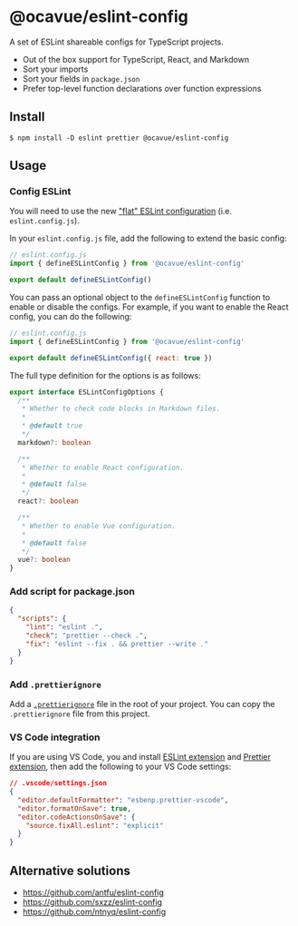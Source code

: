 # @ocavue/eslint-config

A set of ESLint shareable configs for TypeScript projects.

- Out of the box support for TypeScript, React, and Markdown
- Sort your imports
- Sort your fields in `package.json`
- Prefer top-level function declarations over function expressions

## Install

```
$ npm install -D eslint prettier @ocavue/eslint-config
```

## Usage

### Config ESLint

You will need to use the new ["flat" ESLint configuration](https://eslint.org/docs/latest/use/configure/configuration-files-new) (i.e. `eslint.config.js`).

In your `eslint.config.js` file, add the following to extend the basic config:

```js
// eslint.config.js
import { defineESLintConfig } from '@ocavue/eslint-config'

export default defineESLintConfig()
```

You can pass an optional object to the `defineESLintConfig` function to enable or disable the configs. For example, if you want to enable the React config, you can do the following:

```js
// eslint.config.js
import { defineESLintConfig } from '@ocavue/eslint-config'

export default defineESLintConfig({ react: true })
```

The full type definition for the options is as follows:

```ts
export interface ESLintConfigOptions {
  /**
   * Whether to check code blocks in Markdown files.
   *
   * @default true 
   */
  markdown?: boolean

  /**
   * Whether to enable React configuration.
   *
   * @default false
   */
  react?: boolean

  /**
   * Whether to enable Vue configuration.
   *
   * @default false
   */
  vue?: boolean
}
```

### Add script for package.json

```json
{
  "scripts": {
    "lint": "eslint .",
    "check": "prettier --check .",
    "fix": "eslint --fix . && prettier --write ."
  }
}
```

### Add `.prettierignore`

Add a [`.prettierignore`](https://prettier.io/docs/en/ignore.html#ignoring-files-prettierignore) file in the root of your project. You can copy the `.prettierignore` file from this project.

### VS Code integration

If you are using VS Code, you and install [ESLint extension](https://marketplace.visualstudio.com/items?itemName=dbaeumer.vscode-eslint) and [Prettier extension](https://marketplace.visualstudio.com/items?itemName=esbenp.prettier-vscode), then add the following to your VS Code settings:

```json
// .vscode/settings.json
{
  "editor.defaultFormatter": "esbenp.prettier-vscode",
  "editor.formatOnSave": true,
  "editor.codeActionsOnSave": {
    "source.fixAll.eslint": "explicit"
  }
}
```

## Alternative solutions

- https://github.com/antfu/eslint-config
- https://github.com/sxzz/eslint-config
- https://github.com/ntnyq/eslint-config
